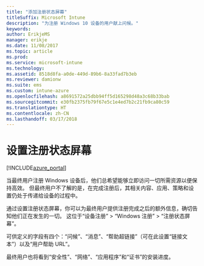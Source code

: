 ```yaml
---
title: "添加注册状态屏幕"
titleSuffix: Microsoft Intune
description: "为注册 Windows 10 设备的用户献上问候。"
keywords: 
author: ErikjeMS
manager: erikje
ms.date: 11/08/2017
ms.topic: article
ms.prod: 
ms.service: microsoft-intune
ms.technology: 
ms.assetid: 8518d8fa-a0de-449d-89b6-8a33fad7b3eb
ms.reviewer: damionw
ms.suite: ems
ms.custom: intune-azure
ms.openlocfilehash: a8691572a25dbb94ff5d165298d48a3c68b33bab
ms.sourcegitcommit: e30fb2375fb79f67e5c1e4ed7b2c21fb9ca80c59
ms.translationtype: HT
ms.contentlocale: zh-CN
ms.lasthandoff: 03/17/2018
---
```

# <a name="set-up-an-enrollment-status-screen"></a>设置注册状态屏幕

[!INCLUDE[azure_portal](./includes/azure_portal.md)]

当最终用户注册 Windows 设备后，他们总希望能够立即访问一切所需资源以便保持高效。 但最终用户不了解的是，在完成注册后，其相关内容、应用、策略和设置仍处于传递给设备的过程中。

通过设置注册状态屏幕，你可以为最终用户提供注册完成之后的额外信息，确切告知他们正在发生的一切。 这位于“设备注册” > “Windows 注册” > “注册状态屏幕”。

可供定义的字段有四个：“问候”、“消息”、“帮助超链接”（可在此设置“链接文本”）以及“用户帮助 URL”。

最终用户也将看到“安全性”、“网络”、“应用程序”和“证书”的安装进度。
